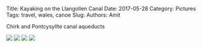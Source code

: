 Title: Kayaking on the Llangollen Canal
Date: 2017-05-28
Category: Pictures
Tags: travel, wales, canoe
Slug: 
Authors: Amit

Chirk and Pontcysyllte canal aqueducts

<div class="imagepost">
<img src="/images/llangollen1.jpg" class="imageitem half" />
<img src="/images/llangollen2.jpg" class="imageitem half" />
<img src="/images/llangollen3.jpg" class="imageitem half" />
<img src="/images/llangollen4.jpg" class="imageitem half" />
</div>
